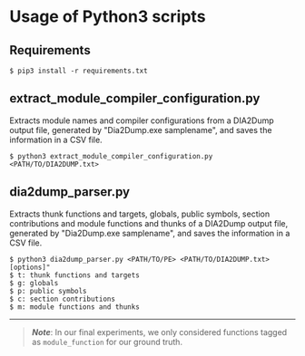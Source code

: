 # Usage of Python3 scripts
## Requirements

    $ pip3 install -r requirements.txt

## extract_module_compiler_configuration.py
Extracts module names and compiler configurations from a DIA2Dump output file, generated by "Dia2Dump.exe samplename", and saves the information in a CSV file.

    $ python3 extract_module_compiler_configuration.py <PATH/TO/DIA2DUMP.txt>

## dia2dump_parser.py
Extracts thunk functions and targets, globals, public symbols, section contributions and module functions and thunks of a DIA2Dump output file, generated by "Dia2Dump.exe samplename", and saves the information in a CSV file.
    
    $ python3 dia2dump_parser.py <PATH/TO/PE> <PATH/TO/DIA2DUMP.txt> [options]"
    $ t: thunk functions and targets
    $ g: globals
    $ p: public symbols
    $ c: section contributions
    $ m: module functions and thunks
    

----------

> **_Note_**: In our final experiments, we only considered functions tagged as `module_function` for our ground truth.